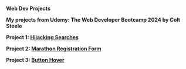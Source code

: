 **Web Dev Projects**

**My projects from Udemy: The Web Developer Bootcamp 2024 by Colt Steele**

**Project 1: [Hijacking Searches](https://shreejarayy.github.io/web-dev-projects/HackingSearches/HijackingSearches.html)**

**Project 2: [Marathon Registration Form](https://shreejarayy.github.io/web-dev-projects/MarathonForm/MarathonFormFile.html)**

**Project 3: [Button Hover](https://shreejarayy.github.io/web-dev-projects/SimpleButtonHover/buttonhover.html)**
